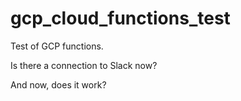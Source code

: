 # gcp_cloud_functions_test
Test of GCP functions. 

Is there a connection to Slack now?

And now, does it work?
